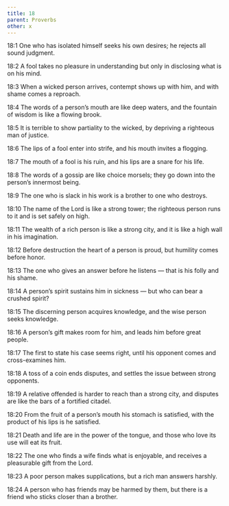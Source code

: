 ```yaml
---
title: 18
parent: Proverbs
other: x
---
```


<a name="18:1">18:1</a> One who has isolated himself seeks his own desires; he rejects all sound judgment.

<a name="18:2">18:2</a> A fool takes no pleasure in understanding but only in disclosing what is on his mind.

<a name="18:3">18:3</a> When a wicked person arrives, contempt shows up with him, and with shame comes a reproach.

<a name="18:4">18:4</a> The words of a person’s mouth are like deep waters, and the fountain of wisdom is like a flowing brook.

<a name="18:5">18:5</a> It is terrible to show partiality to the wicked, by depriving a righteous man of justice.

<a name="18:6">18:6</a> The lips of a fool enter into strife, and his mouth invites a flogging.

<a name="18:7">18:7</a> The mouth of a fool is his ruin, and his lips are a snare for his life.

<a name="18:8">18:8</a> The words of a gossip are like choice morsels; they go down into the person’s innermost being.

<a name="18:9">18:9</a> The one who is slack in his work is a brother to one who destroys.

<a name="18:10">18:10</a> The name of the Lord is like a strong tower; the righteous person runs to it and is set safely on high.

<a name="18:11">18:11</a> The wealth of a rich person is like a strong city, and it is like a high wall in his imagination.

<a name="18:12">18:12</a> Before destruction the heart of a person is proud, but humility comes before honor.

<a name="18:13">18:13</a> The one who gives an answer before he listens —  that is his folly and his shame.

<a name="18:14">18:14</a> A person’s spirit sustains him in sickness —  but who can bear a crushed spirit?

<a name="18:15">18:15</a> The discerning person acquires knowledge, and the wise person seeks knowledge.

<a name="18:16">18:16</a> A person’s gift makes room for him, and leads him before great people.

<a name="18:17">18:17</a> The first to state his case seems right, until his opponent comes and cross-examines him.

<a name="18:18">18:18</a> A toss of a coin ends disputes, and settles the issue between strong opponents.

<a name="18:19">18:19</a> A relative offended is harder to reach than a strong city, and disputes are like the bars of a fortified citadel.

<a name="18:20">18:20</a> From the fruit of a person’s mouth his stomach is satisfied, with the product of his lips is he satisfied.

<a name="18:21">18:21</a> Death and life are in the power of the tongue, and those who love its use will eat its fruit.

<a name="18:22">18:22</a> The one who finds a wife finds what is enjoyable, and receives a pleasurable gift from the Lord.

<a name="18:23">18:23</a> A poor person makes supplications, but a rich man answers harshly.

<a name="18:24">18:24</a> A person who has friends may be harmed by them, but there is a friend who sticks closer than a brother.
